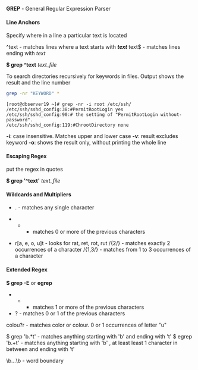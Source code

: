 **GREP** - General Regular Expression Parser
#### Line Anchors

Specify where in a line a particular text is located

^text  - matches lines where a text starts with ***text***
text$ - matches lines ending with *text*

**$ grep ^text** *text_file*

To search directories recursively for keywords in files. Output shows the result and the line number

``` bash
grep -nr "KEYWORD" *
```

```
[root@dbserver19 ~]# grep -nr -i root /etc/ssh/
/etc/ssh/sshd_config:38:#PermitRootLogin yes
/etc/ssh/sshd_config:90:# the setting of "PermitRootLogin without-password".
/etc/ssh/sshd_config:119:#ChrootDirectory none
```

**-i**: case insensitive. Matches upper and lower case
**-v**: result excludes keyword
**-o**: shows the result only, without printing the whole line
#### Escaping Regex

put the regex in quotes 

**$ grep '^text'** *text_file*

#### Wildcards and Multipliers

* . - matches any single character
* * - matches 0 or more of the previous characters

* r\[a, e, o, u]t - looks for rat, ret, rot, rut
/{2/} - matches exactly 2 occurrences of a character
/{1,3/} - matches from 1 to 3 occurrences of a character

#### Extended Regex

**$ grep -E** or **egrep**

* + - matches 1 or more of the previous characters
* ? - matches 0 or 1 of the previous characters

colou?r  - matches color or colour. 0 or 1 occurrences of letter "u"

$ grep 'b.\*t' - matches anything starting with 'b' and ending with 't'
$ egrep 'b.+t' - matches anything starting with 'b' , at least least 1 character in between and ending with 't'

\\b...\\b - word boundary

